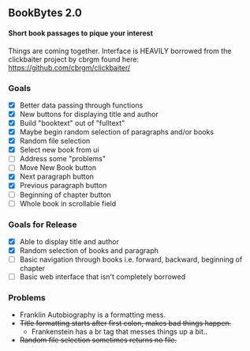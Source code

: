 ## BookBytes 2.0
#### Short book passages to pique your interest
Things are coming together.
Interface is HEAVILY borrowed from the clickbaiter project by cbrgm found here: https://github.com/cbrgm/clickbaiter/

### Goals
- [x] Better data passing through functions
- [x] New buttons for displaying title and author
- [x] Build "booktext" out of "fulltext"
- [x] Maybe begin random selection of paragraphs and/or books
- [x] Random file selection
- [x] Select new book from ui
- [ ] Address some "problems"
- [ ] Move New Book button
- [x] Next paragraph button
- [x] Previous paragraph button
- [ ] Beginning of chapter button
- [ ] Whole book in scrollable field

### Goals for Release
- [x] Able to display title and author
- [x] Random selection of books and paragraph
- [ ] Basic navigation through books i.e. forward, backward, beginning of chapter
- [ ] Basic web interface that isn't completely borrowed

### Problems
- Franklin Autobiography is a formatting mess.
- ~~Title formatting starts after first colon, makes bad things happen.~~
  - Frankenstein has a br tag that messes things up a bit..
- ~~Random file selection sometimes returns no file.~~
